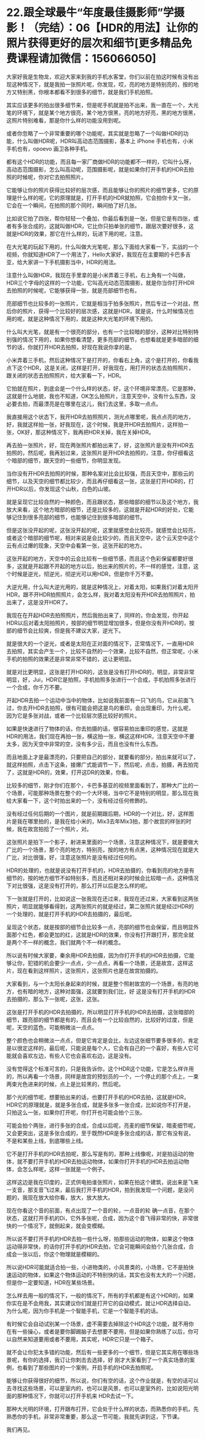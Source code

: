 # 22.跟全球最牛“年度最佳摄影师”学摄影！（完结）：06【HDR的用法】让你的照片获得更好的层次和细节[更多精品免费课程请加微信：156066050]

大家好我是生物龙，欢迎大家来到我的手机水客堂，你们以前在拍这时候有没有出现这种情况下，就是我拍一张照片呢，你发现，哎，亮的地方是特别亮的，按的地方又特别黑，你根本都看不到很多的细节，就是我们手机拍照。

其实应该更多的拍出很多细节来，但是呢手机就是拍不出来，我一直在一个，大光笔的环境下，就是某个地方很亮，某个地方很黑，亮的地方好亮，黑的地方很黑，这照片特别难看，那是你什么样的功能没用到呢。

或者你忽略了一个非常重要的哪个功能呢，其实就是忽略了一个叫做HDR的功能，什么叫做HDR呢，HDR叫高动态范围摄影，基本上 iPhone 手机也有，小米手机也有，opoevo 画卫各种手机。

都有这个HDR的功能，而且每一家厂商做HDR的功能都不一样的，它叫什么呀，高动态范围摄影，怎么叫高动呢，范围摄影呢，就是如果你打开手机的HDR去拍照的时候呢，你对它去拍照照片。

它能够让你的照片获得比较好的层次感，而且能够让你的照片的细节更多，它的原理是什么样的呢，它的原理就是，打开手机的HDR就拍照，它会拍你卡叉一张，它会在一个瞬间，在拍照的那个同时，瞬间拍了好几张。

比如说它拍了四张，帮你轻轻一个叠加，你最后看到是一张，但是它是有四张，或者有多张合成的，这就叫做HDR，它比你只拍单张的细节，跟层次要好很多，这就是HDR的效果，那它在什么样的，玩进下用的呢，注意。

在大光笔的玩起下用的，什么叫做大光笔呢，那么下面给大家看一下，实战的一个视频，你就知道HDR了一个用法了，Hello大家好，我现在在主要期的卡巴多吉亚，给大家讲一下手机摄影当中，HDR的用法。

注意什么叫做HDR，我现在手里拿的是小米弄着三手机，右上角有一个叫做，HDR三个字母的这样的一个功能，它叫高光动态范围摄影，就是你当你打开HDR去拍照的时候呢，它能够获得一张，就是亮部细节也有。

亮部细节也比较多的一张照片，它就是相当于拍多张照片，然后专过一个对战，然后你的照片，获得一个比较好的层次感，这就是HDR，就是说，什么时候情况也用的呢，就是这种情况下用的，就是这种大光笔的环境下用的。

什么叫大光笔，就是有一个很亮的部分，也有一个比较暗的部分，这种对比特别特别强的情况下用的，如果你想看清楚，更多亮部的细节，也想看就是更多暗部的细节的话，你就打开HDR去拍照，好现在我说你拿的是。

小米弄着三手机，然后这种情况下是打开的，你看右上角，这个是打开的，你看我点下这个HDR，这是关闭，这样是打开，好我现在，用打开的状态去拍照照片，跟关闭的状态去拍照照片，给大家看一下，HDR。

它拍就在照片，到底会是一个什么样的状态，好，这个环境非常漂亮，它是那种，这就是什么地貌，我也不知道，OK怎么拍照片，注意天空中，没有什么东西，没必要去拍，而最漂亮是在哪里在这儿，我们去这里，多取一点点。

我直接用这个状态下，我开HDR去拍照照片，测光点哪里呢，我点点亮的地方，好，我就这样拍一张，好我现在，这个时候，我是开HDR去拍照片，这样拍一张，OK好，那这种情况下，我再把HDR关掉，我在关掉HDR。

再去拍一张照片，好，现在两张照片都拍出来了，好，这张照片是没有开HDR去拍照的，然后呢，我再划过来，这张照片是开HDR去拍照的，注意，你仔细看这个暗部的细节，跟天空的一些细节，你明显发现。

当你没有开HDR去拍照的时候，那种名案对比会比较强，而且天空中，那些云的细节，以及天空的细节都比较少，而且再仔细看这一张，这张是打开HDR的，打开HDR以后，你发现这个山秋，白色的山坡。

就是呈现它比较自然的一种颜色，而且跟状态，那些暗部的细节以及这个地方，我放大来看，这个地方暗部的细节，还是比较多的，这就是开起HDR的好处，它能够记住到很多亮部的细节，也能够记住到很多暗部的细节。

但是这张没开起的呢，这张没开起的呢，这里就感觉会比较亮，就感觉会比较亮，或者这个暗部的细节呢，相对来说是会比较少的，而且天空中，这个云天空中这个云有点过爆的现象，天空中会看第一张，这张开起的地方。

这张开起的地方，天空中的云会比较有一些细节感，而且这个色彩保留都要好很多，这就是开起跟不开起的地方以后，拍出来的照片的，不一样的感觉，注意，这个时候是逆光，彻逆光，彻逆光可以用HDR，但是你千万不要。

大逆光用，什么叫大逆光用的，就是这种情况上，对着太阳，如果我们对着太阳开HDR，跟不开HDR拍照照片，会怎么样，我对着太阳没有开HDR去拍照照片，拍出来了，这是没开HDR了。

我现在在开起HDR去拍照照片，然后我拍出来了，同样的，你会发现，你开起HDR以后对着太阳拍照片，按部的细节明显增加很多，但是你没有开HDR的，按部的细节会比较爽，但是我不建议大家，逆光下。

就是很大的一个逆光，或者是太阳在正对面的情况下，正常情况下，一直用HDR去拍照，其实会产生一个，比较不自然的一个效果，比较不自然，但正常呢，小米手机的拍照的效果还是非常非常不错的，这让更明显。

就是对比更明显，这张是打开HDR的，这张是没有打开HDR的，明显，非常非常明显，好，Jui，HDR它是拍照，手机拍照多张进行一个合成，手机拍照多张进行一个合成，你千万不要。

开起HDR去拍一个运动中当中的物体，比如说我前面有一只飞的鸟，它从前面飞过，你去开HDR去拍照，很有可能会把这是鸟的重印，会出现重印，为什么呢，因为它是多张对战，或者一个比较层次感比较好的照片。

如果是快速进行了物体的话，你去拍摄的话，很容易拍出重印的感觉，这就是HDR的用法，我们现在再拍一张，横这拍一张，横这这样HDR，注意天空中不要太多，因为天空中非常的空，没有多少云，而且也没有什么东西。

而且地面上才是最漂亮的，只要把自己的部分，就要看的部分，拍出来就可以了，就这样拍照，点击下这条，接爆广式能调节一下，然后呢，点击，拍摄，再去拍完了，这就是HDR的，效果，打开这DR的效果，你看。

比较多的细节，刚才你们在那个，卡巴多基亚的视频里面看到了，那种大广比的一个场景，可能那种场景在整个的一个大环境，当中它不是特别的明显，那么现在我给大家看一下，这个时拍出来的一个，没有经过任何修飾的。

没有经过任何后期的一个图片，就是前期跟后期，HDR的一个对比，好，这样图片是我在哪里拍的，是我在给小米的，Mix3去年Mix3拍，那个故宫的样张的时候，我在故宫拍拾了一个照片，对。

这张照片是拍下一个影子，射进来里面的一个场景，注意这种情况下，就是要做大广比的一个场景，那个亮的地方，特别亮，按的地方有点黑，这种情况现在就是大广比，对比很强，好，注意这张照片是没有经过任何的。

HDR的处理的，也就是说没有打开手机的，HDR去拍摄的，你看到亮的地方是有细节的，按的地方细节不如特别多，而且还相对来的时候会比较暗一点，这种情况下对比很强，这是没有打开的，那么打开以后是怎么样的呢。

下一张就是打开的，比如说这一张我现在还过来，我现在还过来，大家看到这两张照片，明显就能够看得到，这两张照片的就是经过，第二张照片就是经过HDR的一个处理的，就是打开手机的HDR去拍摄的，最后呢。

呈现这个状态，就是按部的细节会比较多一点，亮部的细节也会保留，而且明显外面那个红色，都会更加的红，这就是HDR的效果，你没有打开跟打开，那完全就是两个不一样的概念，我们就两个不一样的概念。

所以说有时候大家要，秦余用HDR去拍摄，因为你打开手机的HDR去拍摄，它能够让你，犯错的机会要少一点点，少一点点，再看一个场景，还是故宫，这样这片，现在看到这样照片，这张照片，这张照片也是在故宫拍摄的。

大家看到，与一个太阳长身起来的时候，就是整个照射故宫的一个场景，有亮的地方，也有暗的地方，这种对面强，这就要到我们比，好 这是没有打开手机的HDR去拍摄的，那么下一张呢，这张，这张。

这张是打开手机的HDR去拍摄的，所以明显打开手机的HDR去拍摄，这张暗部的细节，跟亮部的细节都是有的，而且会有一个比较自然的，比较好的过度，但是呢，天空的蓝色，可能稍微淡一点点。

整个颜色也会稍微淡一点点，但是它肯定是会比，左边这张细节要多很多的，肯定是以很定这样的，最后呢，只能说是每个人，它会有自己的一个喜好，有些人它可能就会喜欢左边，有些人它也会喜欢右边，这是没有。

没有觉得这个标准可言的，只是我告诉你，这个HDR这个功能，它是怎么样许用的，所以再看一个场景，同样是故宫的预划员的一个，一个停止的那个点上，一束两束光色进来的时候，点上是比较黑的，然后呢。

那个光的细节呢，想要拍出来的话，也要打开手机的HDR去拍，这就是HDR，HDR它的原理就是，就是多张合成，就是多张多一张合成，比如说你不打开是，只拍这么一张，如果你打开呢，你打开也可能会拍个三张。

可能会拍个两张，进行多张的合成，合成以后呢，亮麦的细节保留，暗麦细节呢，又会更突出，这是多张合成的，至于既然HDR是多张合成的话，那它有没有说，不是和某些上线，到底哪些上线。

它不是打开手机的HDR去拍呢，那么写是有的，那种上线像呢，对是拍运动的物体，就不要打开手机的HDR去拍运动物体，如果你打开手机的HDR去拍运动物体，会怎么样呢，这样一张就是一个例子。

这样这边是我在印度的，正式供电拍谁张照片，如果在拍这个建筑，说出来是飞来一支音，那支音飞过来，最后我打开手机的HDR，拍到我发现一个问题，是没问题的，我现在放大给你看，放大，放大放大。

现在你看这个音的前面，有点出现了一个音的轮，一点音的轮 确一点音，在那个状态，这就打开手机的Di，它外多张呢，合成，因为这个音飞得非常的快，非常很快的一个情况下，就倒起来，就会变模糊。

所以说不要打开手机的HDR去拍一些什么呀，拍那些运动的物体，如果这个物体运动得非常快，的话你打开手机的HDR去拍，它会可能瞬间会拍个几张合成，合成会一张以后，你这个物理就是模糊的。

所以说HDR可能就适合拍一些，小进物类的，小风景类的，小场景，它不是拍快速运动的物体，如果这个物体运动的不特别快的话，其实也没有太大的一个问题，但是你一定要知道，HDR在某些场景。

怎么样去用一般的情况下，一般的情况下，所有的手机都是有这个HDR的，如果你实在是不会用我，其实建议你们就是打开它的自动模式，就让HDR选择自动，为什么呢，因为你手机是一个智能手机，它是一个智能手机的话。

有时候它会自动试别某一个场景，虚不需要去掉除这个HDR这个功能，就不用你在有一些操心，或者是要你脚踢脑子去想要不要用，但是如果你熟练了以后，你可以自然来知道要用或者不要用，其实呢，HDR它只是一个箱子。

就不会让你犯太多错的功能，然后有一些更多的一个细节，但是它其实用在哪些场景呢，有你的选择，我订让你刺击去选择，好 刚才大家看到了一个真实场景的案例，也看到了那些图片的一个案例，开启手机的HDR去拍照呢。

能够让你获得很好的细节，所以说，你们有空的话，这个作业就是，有空的话可以去寻找这些场景，可以是室内的，也可以是风景，也可以是室外的，比如说阳光明面的那种情况下，你就可以打开手机来 HDR去试一下。

那种大光明的环境，打开跟布打开，它会处于什么样的状态，而熟悉你的手机，先熟悉你的手机，非常非常重要，那么这一节可能，我就先讲到这，下节课。

我们再见。